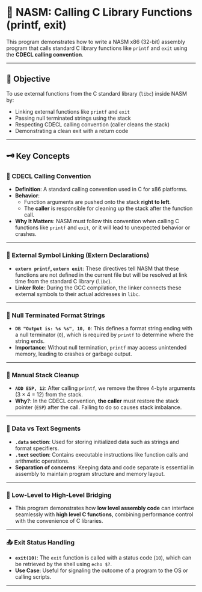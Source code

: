 # 🧵 NASM: Calling C Library Functions (printf, exit)

This program demonstrates how to write a NASM x86 (32-bit) assembly program that calls standard C library functions like `printf` and `exit` using the **CDECL calling convention**.

---

## 📌 Objective

To use external functions from the C standard library (`libc`) inside NASM by:

- Linking external functions like `printf` and `exit`
- Passing null terminated strings using the stack
- Respecting CDECL calling convention (caller cleans the stack)
- Demonstrating a clean exit with a return code

---

## 🗝️ Key Concepts

### 🧩 CDECL Calling Convention
- **Definition**: A standard calling convention used in C for x86 platforms.
- **Behavior**:
  - Function arguments are pushed onto the stack **right to left**.
  - The **caller** is responsible for cleaning up the stack after the function call.
- **Why It Matters**: NASM must follow this convention when calling C functions like `printf` and `exit`, or it will lead to unexpected behavior or crashes.

---

### 📡 External Symbol Linking (Extern Declarations)
- **`extern printf`, `extern exit`**: These directives tell NASM that these functions are not defined in the current file but will be resolved at link time from the standard C library (`libc`).
- **Linker Role**: During the GCC compilation, the linker connects these external symbols to their actual addresses in `libc`.

---

### 🧵 Null Terminated Format Strings
- **`DB "Output is: %s %s", 10, 0`**: This defines a format string ending with a null terminator (`0`), which is required by `printf` to determine where the string ends.
- **Importance**: Without null termination, `printf` may access unintended memory, leading to crashes or garbage output.

---

### 🧮 Manual Stack Cleanup
- **`ADD ESP, 12`**: After calling `printf`, we remove the three 4-byte arguments (3 × 4 = 12) from the stack.
- **Why?**: In the CDECL convention, **the caller** must restore the stack pointer (`ESP`) after the call. Failing to do so causes stack imbalance.

---

### 📌 Data vs Text Segments
- **`.data` section**: Used for storing initialized data such as strings and format specifiers.
- **`.text` section**: Contains executable instructions like function calls and arithmetic operations.
- **Separation of concerns**: Keeping data and code separate is essential in assembly to maintain program structure and memory layout.

---

### 🧠 Low-Level to High-Level Bridging
- This program demonstrates how **low level assembly code** can interface seamlessly with **high level C functions**, combining performance control with the convenience of C libraries.

---

### 📤 Exit Status Handling
- **`exit(10)`**: The `exit` function is called with a status code (`10`), which can be retrieved by the shell using `echo $?`.
- **Use Case**: Useful for signaling the outcome of a program to the OS or calling scripts.

---